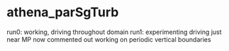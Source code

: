 # athena_parSgTurb
run0: working, driving throughout domain
run1: experimenting
      driving just near MP now commented out
      working on periodic vertical boundaries
